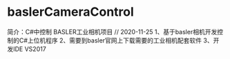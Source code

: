 # baslerCameraControl
简介：C#中控制 BASLER工业相机项目
// 2020-11-25
1、基于basler相机开发控制的C#上位机程序
2、需要到basler官网上下载需要的工业相机配套软件
3、开发IDE VS2017


